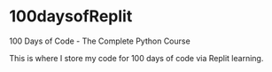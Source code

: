 # 100daysofReplit
100 Days of Code - The Complete Python Course

This is where I store my code for 100 days of code via Replit learning.

